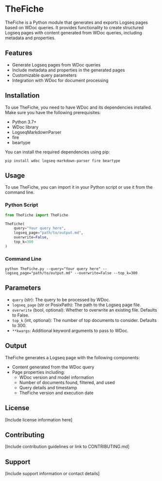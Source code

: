 # TheFiche

TheFiche is a Python module that generates and exports Logseq pages based on WDoc queries. It provides functionality to create structured Logseq pages with content generated from WDoc queries, including metadata and properties.

## Features

- Generate Logseq pages from WDoc queries
- Include metadata and properties in the generated pages
- Customizable query parameters
- Integration with WDoc for document processing

## Installation

To use TheFiche, you need to have WDoc and its dependencies installed. Make sure you have the following prerequisites:

- Python 3.7+
- WDoc library
- LogseqMarkdownParser
- fire
- beartype

You can install the required dependencies using pip:

```
pip install wdoc logseq-markdown-parser fire beartype
```

## Usage

To use TheFiche, you can import it in your Python script or use it from the command line.

### Python Script

```python
from TheFiche import TheFiche

TheFiche(
    query="Your query here",
    logseq_page="path/to/output.md",
    overwrite=False,
    top_k=300
)
```

### Command Line

```
python TheFiche.py --query="Your query here" --logseq_page="path/to/output.md" --overwrite=False --top_k=300
```

## Parameters

- `query` (str): The query to be processed by WDoc.
- `logseq_page` (str or PosixPath): The path to the Logseq page file.
- `overwrite` (bool, optional): Whether to overwrite an existing file. Defaults to False.
- `top_k` (int, optional): The number of top documents to consider. Defaults to 300.
- `**kwargs`: Additional keyword arguments to pass to WDoc.

## Output

TheFiche generates a Logseq page with the following components:

- Content generated from the WDoc query
- Page properties including:
  - WDoc version and model information
  - Number of documents found, filtered, and used
  - Query details and timestamp
  - TheFiche version and execution date

## License

[Include license information here]

## Contributing

[Include contribution guidelines or link to CONTRIBUTING.md]

## Support

[Include support information or contact details]
